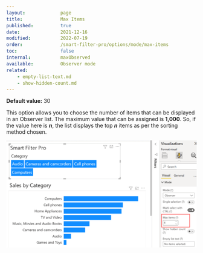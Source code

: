```yaml
---
layout:             page
title:              Max Items
published:          true
date:               2021-12-16
modified:           2022-07-19
order:              /smart-filter-pro/options/mode/max-items
toc:                false
internal:           maxObserved
available:          Observer mode
related:
    - empty-list-text.md
    - show-hidden-count.md
---
```


**Default value:** 30

This option allows you to choose the number of items that can be displayed in an Observer list. The maximum value that can be assigned is **1,000**. So, if the value here is ***n***, the list displays the top ***n*** items as per the sorting method chosen.

<img src="images/observer-max-items.png" width="700">